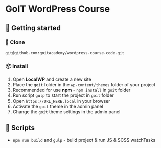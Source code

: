 # GoIT WordPress Course

## 🥁 Getting started

### 📁 Clone
```bash
git@github.com:goitacademy/wordpress-course-code.git
```

### 📦 Install
1. Open **LocalWP** and create a new site
2. Place the `goit` folder in the `wp-content/themes` folder of your project
3. Recommended for use **npm** - `npm install` in `goit` folder
4. Run script `gulp` to start the project in `goit` folder
5. Open `https://URL_HERE.local` in your browser
6. Activate the `goit` theme in the admin panel
7. Change the `goit` theme settings in the admin panel


## 📜 Scripts
- `npm run build` and `gulp` - build project & run JS & SCSS watchTasks
